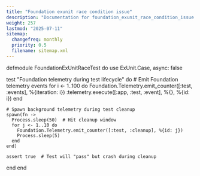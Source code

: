 ```yaml
---
title: "Foundation exunit race condition issue"
description: "Documentation for foundation_exunit_race_condition_issue from the Ds ex repository."
weight: 257
lastmod: "2025-07-11"
sitemap:
  changefreq: monthly
  priority: 0.5
  filename: sitemap.xml
---
```


defmodule FoundationExUnitRaceTest do
  use ExUnit.Case, async: false
  
  test "Foundation telemetry during test lifecycle" do
    # Emit Foundation telemetry events
    for i <- 1..100 do
      Foundation.Telemetry.emit_counter([:test, :events], %{iteration: i})
      :telemetry.execute([:app, :test, :event], %{}, %{id: i})
    end
    
    # Spawn background telemetry during test cleanup
    spawn(fn ->
      Process.sleep(50)  # Hit cleanup window
      for j <- 1..10 do
        Foundation.Telemetry.emit_counter([:test, :cleanup], %{id: j})
        Process.sleep(5)
      end
    end)
    
    assert true  # Test will "pass" but crash during cleanup
  end
end
